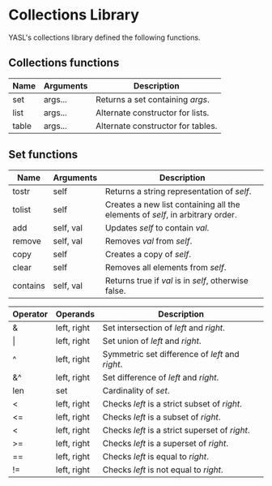 # Collections Library

YASL's collections library defined the following functions.

## Collections functions

| Name | Arguments | Description |
|------|-----------|-------------|
| set | args... | Returns a set containing _args_. |
| list | args... | Alternate constructor for lists. |
| table | args... | Alternate constructor for tables. |

## Set functions

| Name | Arguments | Description |
|------|-----------|-------------|
| tostr | self | Returns a string representation of _self_. |
| tolist | self | Creates a new list containing all the elements of _self_, in arbitrary order. |
| add | self, val | Updates _self_ to contain _val_. |
| remove | self, val | Removes _val_ from _self_. |
| copy | self | Creates a copy of _self_. |
| clear | self | Removes all elements from _self_. |
| contains | self, val | Returns true if _val_ is in _self_, otherwise false. |

| Operator | Operands | Description |
|----------|----------|-------------|
| & | left, right | Set intersection of _left_ and _right_. |
| \| | left, right | Set union of _left_ and _right_. |
| ^ | left, right | Symmetric set difference of _left_ and _right_. |
| &^ | left, right | Set difference of _left_ and _right_. |
| len | set | Cardinality of _set_. |
| < | left, right | Checks _left_ is a strict subset of _right_. |
| <= | left, right | Checks _left_ is a subset of _right_. |
| < | left, right | Checks _left_ is a strict superset of _right_. |
| >= | left, right | Checks _left_ is a superset of _right_. |
| == | left, right | Checks _left_ is equal to _right_. |
| != | left, right | Checks _left_ is not equal to _right_. |
